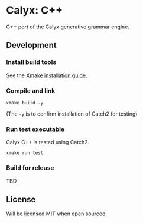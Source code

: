 # Calyx: C++

C++ port of the Calyx generative grammar engine.

## Development

### Install build tools

See the [Xmake installation guide](https://xmake.io/#/guide/installation).

### Compile and link

```
xmake build -y
```

(The `-y` is to confirm installation of Catch2 for testing)

### Run test executable

Calyx C++ is tested using Catch2. 

```
xmake run test
```

### Build for release

TBD

## License

Will be licensed MIT when open sourced.
